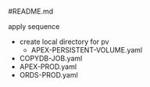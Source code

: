 #README.md

apply sequence

- create local directory for pv
  - APEX-PERSISTENT-VOLUME.yaml
- COPYDB-JOB.yaml
- APEX-PROD.yaml
- ORDS-PROD.yaml
